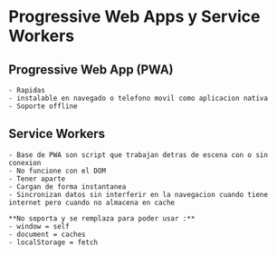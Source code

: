 # Progressive Web Apps y Service Workers

## Progressive Web App (PWA)
    - Rapidas
    - instalable en navegado o telefono movil como aplicacion nativa
    - Soporte offline


## Service Workers
    - Base de PWA son script que trabajan detras de escena con o sin conexion 
    - No funcione con el DOM
    - Tener aparte
    - Cargan de forma instantanea
    - Sincronizan datos sin interferir en la navegacion cuando tiene internet pero cuando no almacena en cache

    **No soporta y se remplaza para poder usar :**
    - window = self
    - document = caches
    - localStorage = fetch